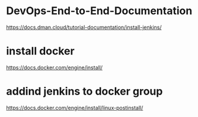 # DevOps-End-to-End-Documentation

https://docs.dman.cloud/tutorial-documentation/install-jenkins/

# install docker
https://docs.docker.com/engine/install/

# addind jenkins to docker group

https://docs.docker.com/engine/install/linux-postinstall/
